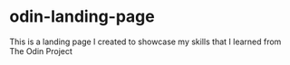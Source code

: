# odin-landing-page
This is a landing page I created to showcase my skills that I learned from The Odin Project
